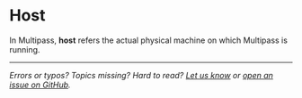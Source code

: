 # Host
In Multipass, **host** refers the actual physical machine on which Multipass is running.

---

*Errors or typos? Topics missing? Hard to read? <a href="https://docs.google.com/forms/d/e/1FAIpQLSd0XZDU9sbOCiljceh3rO_rkp6vazy2ZsIWgx4gsvl_Sec4Ig/viewform?usp=pp_url&entry.317501128=https://multipass.run/docs/host" target="_blank">Let us know</a> or <a href="https://github.com/canonical/multipass/issues/new/choose" target="_blank">open an issue on GitHub</a>.*

